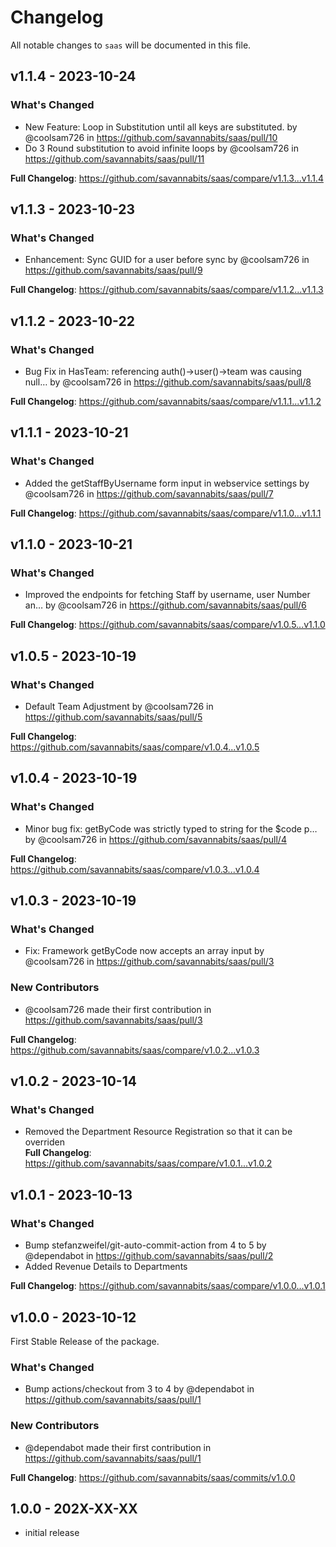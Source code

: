 # Changelog

All notable changes to `saas` will be documented in this file.

## v1.1.4 - 2023-10-24

### What's Changed

- New Feature: Loop in Substitution until all keys are substituted. by @coolsam726 in https://github.com/savannabits/saas/pull/10
- Do 3 Round substitution to avoid infinite loops by @coolsam726 in https://github.com/savannabits/saas/pull/11

**Full Changelog**: https://github.com/savannabits/saas/compare/v1.1.3...v1.1.4

## v1.1.3 - 2023-10-23

### What's Changed

- Enhancement: Sync GUID for a user before sync by @coolsam726 in https://github.com/savannabits/saas/pull/9

**Full Changelog**: https://github.com/savannabits/saas/compare/v1.1.2...v1.1.3

## v1.1.2 - 2023-10-22

### What's Changed

- Bug Fix in HasTeam: referencing auth()->user()->team was causing null… by @coolsam726 in https://github.com/savannabits/saas/pull/8

**Full Changelog**: https://github.com/savannabits/saas/compare/v1.1.1...v1.1.2

## v1.1.1 - 2023-10-21

### What's Changed

- Added the getStaffByUsername form input in webservice settings by @coolsam726 in https://github.com/savannabits/saas/pull/7

**Full Changelog**: https://github.com/savannabits/saas/compare/v1.1.0...v1.1.1

## v1.1.0 - 2023-10-21

### What's Changed

- Improved the endpoints for fetching Staff by username, user Number an… by @coolsam726 in https://github.com/savannabits/saas/pull/6

**Full Changelog**: https://github.com/savannabits/saas/compare/v1.0.5...v1.1.0

## v1.0.5 - 2023-10-19

### What's Changed

- Default Team Adjustment by @coolsam726 in https://github.com/savannabits/saas/pull/5

**Full Changelog**: https://github.com/savannabits/saas/compare/v1.0.4...v1.0.5

## v1.0.4 - 2023-10-19

### What's Changed

- Minor bug fix: getByCode was strictly typed to string for the $code p… by @coolsam726 in https://github.com/savannabits/saas/pull/4

**Full Changelog**: https://github.com/savannabits/saas/compare/v1.0.3...v1.0.4

## v1.0.3 - 2023-10-19

### What's Changed

- Fix: Framework getByCode now accepts an array input by @coolsam726 in https://github.com/savannabits/saas/pull/3

### New Contributors

- @coolsam726 made their first contribution in https://github.com/savannabits/saas/pull/3

**Full Changelog**: https://github.com/savannabits/saas/compare/v1.0.2...v1.0.3

## v1.0.2 - 2023-10-14

### What's Changed

- Removed the Department Resource Registration so that it can be overriden   
  **Full Changelog**: https://github.com/savannabits/saas/compare/v1.0.1...v1.0.2

## v1.0.1 - 2023-10-13

### What's Changed

- Bump stefanzweifel/git-auto-commit-action from 4 to 5 by @dependabot in https://github.com/savannabits/saas/pull/2
- Added Revenue Details to Departments

**Full Changelog**: https://github.com/savannabits/saas/compare/v1.0.0...v1.0.1

## v1.0.0 - 2023-10-12

First Stable Release of the package.

### What's Changed

- Bump actions/checkout from 3 to 4 by @dependabot in https://github.com/savannabits/saas/pull/1

### New Contributors

- @dependabot made their first contribution in https://github.com/savannabits/saas/pull/1

**Full Changelog**: https://github.com/savannabits/saas/commits/v1.0.0

## 1.0.0 - 202X-XX-XX

- initial release
